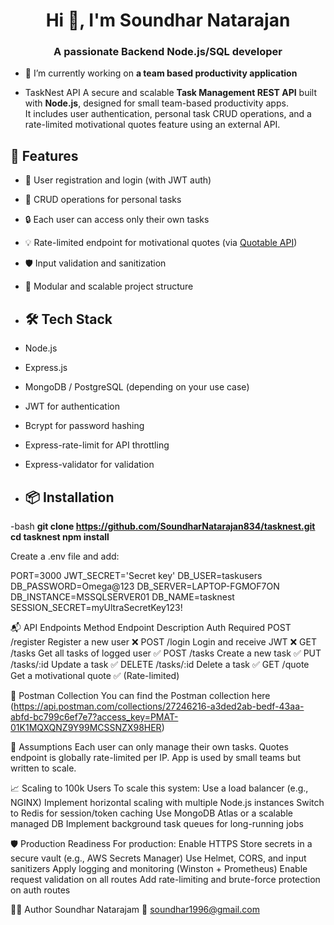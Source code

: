<h1 align="center">Hi 👋, I'm Soundhar Natarajan</h1>
<h3 align="center">A passionate Backend Node.js/SQL developer</h3>

- 🔭 I’m currently working on **a team based productivity application**

-  TaskNest API
A secure and scalable **Task Management REST API** built with **Node.js**, designed for small team-based productivity apps.  
It includes user authentication, personal task CRUD operations, and a rate-limited motivational quotes feature using an external API.

## 🚀 Features

- 🔐 User registration and login (with JWT auth)
- 📝 CRUD operations for personal tasks
- 🔒 Each user can access only their own tasks
- 💡 Rate-limited endpoint for motivational quotes (via [Quotable API](https://api.quotable.io/random))
- 🛡️ Input validation and sanitization
- 🔄 Modular and scalable project structure

- ## 🛠️ Tech Stack

- Node.js
- Express.js
- MongoDB / PostgreSQL (depending on your use case)
- JWT for authentication
- Bcrypt for password hashing
- Express-rate-limit for API throttling
- Express-validator for validation

- ## 📦 Installation

-bash
**git clone https://github.com/SoundharNatarajan834/tasknest.git
cd tasknest
npm install**


Create a .env file and add:

PORT=3000
JWT_SECRET='Secret key'
DB_USER=taskusers
DB_PASSWORD=Omega@123
DB_SERVER=LAPTOP-FGMOF7ON
DB_INSTANCE=MSSQLSERVER01
DB_NAME=tasknest
SESSION_SECRET=myUltraSecretKey123!

📬 API Endpoints
Method	Endpoint	Description	Auth Required
POST	/register	Register a new user	❌
POST	/login	Login and receive JWT	❌
GET	/tasks	Get all tasks of logged user	✅
POST	/tasks	Create a new task	✅
PUT	/tasks/:id	Update a task	✅
DELETE	/tasks/:id	Delete a task	✅
GET	/quote	Get a motivational quote	✅ (Rate-limited)



📮 Postman Collection
You can find the Postman collection here
(https://api.postman.com/collections/27246216-a3ded2ab-bedf-43aa-abfd-bc799c6ef7e7?access_key=PMAT-01K1MQXQNZ9Y99MCSSNZX98HER)

📄 Assumptions
Each user can only manage their own tasks.
Quotes endpoint is globally rate-limited per IP.
App is used by small teams but written to scale.


📈 Scaling to 100k Users
To scale this system:
Use a load balancer (e.g., NGINX)
Implement horizontal scaling with multiple Node.js instances
Switch to Redis for session/token caching
Use MongoDB Atlas or a scalable managed DB
Implement background task queues for long-running jobs

🛡️ Production Readiness
For production:
Enable HTTPS
Store secrets in a secure vault (e.g., AWS Secrets Manager)
Use Helmet, CORS, and input sanitizers
Apply logging and monitoring (Winston + Prometheus)
Enable request validation on all routes
Add rate-limiting and brute-force protection on auth routes

👨‍💻 Author
Soundhar Natarajam
📧 soundhar1996@gmail.com
